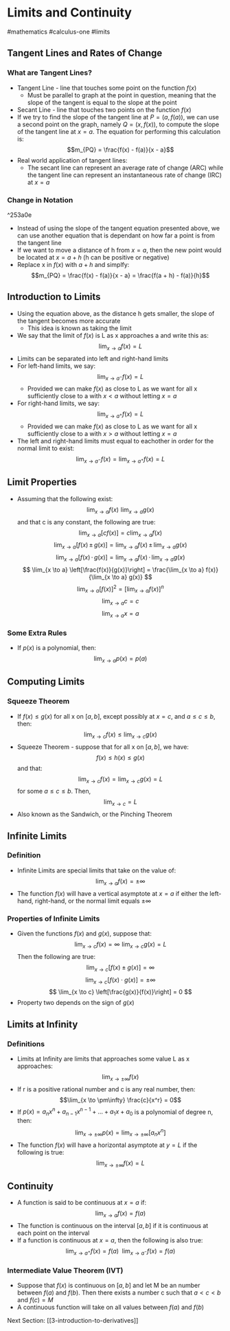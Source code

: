 # Limits and Continuity
#mathematics #calculus-one #limits

## Tangent Lines and Rates of Change
### What are Tangent Lines?
 - Tangent Line - line that touches some point on the function $f(x)$
	 - Must be parallel to graph at the point in question, meaning that the slope of the tangent is equal to the slope at the point
 - Secant Line - line that touches two points on the function $f(x)$
 - If we try to find the slope of the tangent line at $P = (a, f(a))$, we can use a second point on the graph, namely $Q = (x, f(x))$, to compute the slope of the tangent line at $x = a$. The equation for performing this calculation is: $$m_{PQ} = \frac{f(x) - f(a)}{x - a}$$
 - Real world application of tangent lines:
	 - The secant line can represent an average rate of change (ARC) while the tangent line can represent an instantaneous rate of change (IRC) at $x = a$

### Change in Notation

^253a0e

 - Instead of using the slope of the tangent equation presented above, we can use another equation that is dependant on how far a point is from the tangent line
 - If we want to move a distance of h from $x = a$, then the new point would be located at $x = a + h$ (h can be positive or negative)
 - Replace x in $f(x)$ with $a + h$ and simplfy: $$m_{PQ} = \frac{f(x) - f(a)}{x - a} = \frac{f(a + h) - f(a)}{h}$$

## Introduction to Limits
 - Using the equation above, as the distance h gets smaller, the slope of the tangent becomes more accurate
	 - This idea is known as taking the limit
 - We say that the limit of $f(x)$ is L as x approaches a and write this as: $$\lim_{x \to a} f(x) = L$$
 - Limits can be separated into left and right-hand limits
 - For left-hand limits, we say: $$\lim_{x \to a^-} f(x) = L$$
	 - Provided we can make $f(x)$ as close to L as we want for all x sufficiently close to a with $x < a$ without letting $x = a$
 - For right-hand limits, we say: $$\lim_{x \to a^+} f(x) = L$$
	 - Provided we can make $f(x)$ as close to L as we want for all x sufficiently close to a with $x > a$ without letting $x = a$
 - The left and right-hand limits must equal to eachother in order for the normal limit to exist: $$\lim_{x \to a^-} f(x) = \lim_{x \to a^+} f(x) = L$$

## Limit Properties
 - Assuming that the following exist: $$\lim_{x \to a} f(x) \,\, \lim_{x \to a} g(x)$$ and that c is any constant, the following are true:
$$
\lim_{x \to a} [cf(x)] = c\lim_{x \to a} f(x)
$$
$$
\lim_{x \to a} [f(x) \, \pm \, g(x)] = \lim_{x \to a} f(x) \, \pm \, \lim_{x \to a} g(x) 
$$
$$
\lim_{x \to a} [f(x) \, \cdot \, g(x)] = \lim_{x \to a} f(x) \, \cdot \, \lim_{x \to a} g(x) 
$$
$$
\lim_{x \to a} \left[\frac{f(x)}{g(x)}\right] = \frac{\lim_{x \to a} f(x)}{\lim_{x \to a} g(x)} 
$$
$$
\lim_{x \to a} [f(x)]^2 = \left[\lim_{x \to a} f(x)\right]^n
$$
$$
\lim_{x \to a} c = c
$$
$$
\lim_{x \to a} x = a
$$
### Some Extra Rules
 - If $p(x)$ is a polynomial, then: $$\lim_{x \to a}p(x) = p(a)$$

## Computing Limits
### Squeeze Theorem
 - If $f(x) \le g(x)$ for all x on $[a, b]$, except possibly at $x = c$, and $a \le c \le b$, then: $$\lim_{x \to c}f(x) \le \lim_{x \to c}g(x)$$
 - Squeeze Theorem - suppose that for all x on $[a, b]$, we have: $$f(x) \le h(x) \le g(x)$$and that: $$\lim_{x \to c}f(x)  = \lim_{x \to c}g(x) = L$$ for some $a \le c \le b$. Then, $$\lim_{x \to c} = L$$
 - Also known as the Sandwich, or the Pinching Theorem

## Infinite Limits
### Definition
 - Infinite Limits are special limits that take on the value of: $$\lim_{x \to a} f(x) = \pm\infty$$
 - The function $f(x)$ will have a vertical asymptote at $x = a$ if either the left-hand, right-hand, or the normal limit equals $\pm \infty$

### Properties of Infinite Limits
 - Given the functions $f(x)$ and $g(x)$, suppose that: $$\lim_{x \to c}f(x) = \infty \,\, \lim_{x \to c}g(x) = L$$Then the following are true:
$$
\lim_{x \to c}[f(x) \pm g(x)] = \infty
$$
$$
\lim_{x \to c}[f(x) \cdot g(x)] = \pm\infty
$$
$$
\lim_{x \to c} \left[\frac{g(x)}{f(x)}\right] = 0
$$
 - Property two depends on the sign of $g(x)$

## Limits at Infinity
### Definitions
 - Limits at Infinity are limits that approaches some value L as x approaches: $$\lim_{x \to \pm\infty} f(x)$$
 - If r is a positive rational number and c is any real number, then: $$\lim_{x \to \pm\infty} \frac{c}{x^r} = 0$$
 - If $p(x)=a_{n}x^{n} + a_{n - 1}x^{n - 1} + \ldots + a_{1}x + a_{0}$ is a polynomial of degree n, then: $$\lim_{x \to \pm\infty} p(x) = \lim_{x \to \pm\infty} [a_{n}x^{n}]$$
 - The function $f(x)$ will have a horizontal asymptote at $y = L$ if the following is true: $$\lim_{x \to \pm\infty}f(x) = L$$

## Continuity
 - A function is said to be continuous at $x = a$ if: $$\lim_{x \to a} f(x) = f(a)$$
 - The function is continuous on the interval $[a, b]$ if it is continuous at each point on the interval
 - If a function is continuous at $x = a$, then the following is also true: $$\lim_{x \to a^+} f(x) = f(a) \ \ \lim_{x \to a^-} f(x) = f(a)$$

### Intermediate Value Theorem (IVT)
 - Suppose that $f(x)$ is continuous on $[a, b]$ and let M be an number between $f(a)$ and $f(b)$. Then there exists a number c such that $a < c < b$ and $f(c) = M$
 - A continuous function will take on all values between $f(a)$ and $f(b)$

Next Section: [[3-introduction-to-derivatives]]